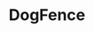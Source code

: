 ---
layout: photo_set
title: DogFence
permalink: /dogfence/
description: "Dogfence photo gallery."

photos:
    set: dogfence
    size: 3
---